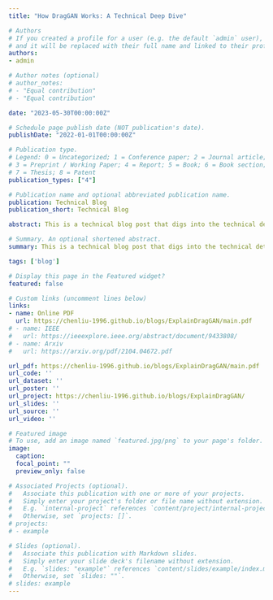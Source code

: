 ```yaml
---
title: "How DragGAN Works: A Technical Deep Dive"

# Authors
# If you created a profile for a user (e.g. the default `admin` user), write the username (folder name) here
# and it will be replaced with their full name and linked to their profile.
authors:
- admin

# Author notes (optional)
# author_notes:
# - "Equal contribution"
# - "Equal contribution"

date: "2023-05-30T00:00:00Z"

# Schedule page publish date (NOT publication's date).
publishDate: "2022-01-01T00:00:00Z"

# Publication type.
# Legend: 0 = Uncategorized; 1 = Conference paper; 2 = Journal article;
# 3 = Preprint / Working Paper; 4 = Report; 5 = Book; 6 = Book section;
# 7 = Thesis; 8 = Patent
publication_types: ["4"]

# Publication name and optional abbreviated publication name.
publication: Technical Blog
publication_short: Technical Blog

abstract: This is a technical blog post that digs into the technical details of DragGAN (Drag Your GAN - Interactive Point-based Manipulation on the Generative Image Manifold). Specifically, we are explaining its methods section.

# Summary. An optional shortened abstract.
summary: This is a technical blog post that digs into the technical details of DragGAN (Drag Your GAN - Interactive Point-based Manipulation on the Generative Image Manifold). Specifically, we are explaining its methods section.

tags: ['blog']

# Display this page in the Featured widget?
featured: false

# Custom links (uncomment lines below)
links:
- name: Online PDF
  url: https://chenliu-1996.github.io/blogs/ExplainDragGAN/main.pdf
# - name: IEEE
#   url: https://ieeexplore.ieee.org/abstract/document/9433808/
# - name: Arxiv
#   url: https://arxiv.org/pdf/2104.04672.pdf

url_pdf: https://chenliu-1996.github.io/blogs/ExplainDragGAN/main.pdf
url_code: ''
url_dataset: ''
url_poster: ''
url_project: https://chenliu-1996.github.io/blogs/ExplainDragGAN/
url_slides: ''
url_source: ''
url_video: ''

# Featured image
# To use, add an image named `featured.jpg/png` to your page's folder.
image:
  caption:
  focal_point: ""
  preview_only: false

# Associated Projects (optional).
#   Associate this publication with one or more of your projects.
#   Simply enter your project's folder or file name without extension.
#   E.g. `internal-project` references `content/project/internal-project/index.md`.
#   Otherwise, set `projects: []`.
# projects:
# - example

# Slides (optional).
#   Associate this publication with Markdown slides.
#   Simply enter your slide deck's filename without extension.
#   E.g. `slides: "example"` references `content/slides/example/index.md`.
#   Otherwise, set `slides: ""`.
# slides: example
---
```


<!-- {{% callout note %}}
Click the *Cite* button above to demo the feature to enable visitors to import publication metadata into their reference management software.
{{% /callout %}}

{{% callout note %}}
Create your slides in Markdown - click the *Slides* button to check out the example.
{{% /callout %}} -->

<!-- Supplementary notes can be added here, including [code, math, and images](https://wowchemy.com/docs/writing-markdown-latex/). -->

